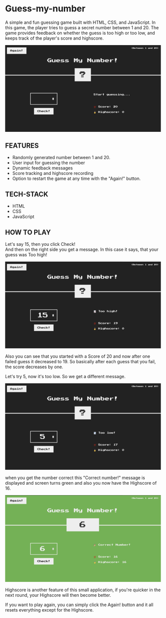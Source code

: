 # **Guess-my-number**

A simple and fun guessing game built with HTML, CSS, and JavaScript. In this game, the player tries to guess a secret number between 1 and 20. The game provides feedback on whether the guess is too high or too low, and keeps track of the player's score and highscore.

![webpage](webpage.png)

## **FEATURES**
- Randomly generated number between 1 and 20.
- User input for guessing the number
- Dynamic feedback messages
- Score tracking and highscore recording
- Option to restart the game at any time with the "Again!" button.


## **TECH-STACK**
- HTML
- CSS
- JavaScript


## **HOW TO PLAY**

Let's say 15, then you click Check!<br>
And then on the right side you get a message. In this case it says, that your guess was Too high!

![toohigh](toohigh.png)

Also you can see that you started with a Score of 20 and now after one failed guess it decreased to 19.
So basically after each guess that you fail, the score decreases by one.

Let's try 5, now it's too low. So we get a different message.

![toolow](toolow.png)

when you get the number correct this "Correct number!" message is displayed and screen turns green
and also you now have the Highscore of 16.

![correct](correctanswer.png)

Highscore is another feature of this small application, if you're quicker in the next round,
your Highscore will then become better.<br>

If you want to play again, you can simply click the Again! button and it all resets everything except for the Highscore.


